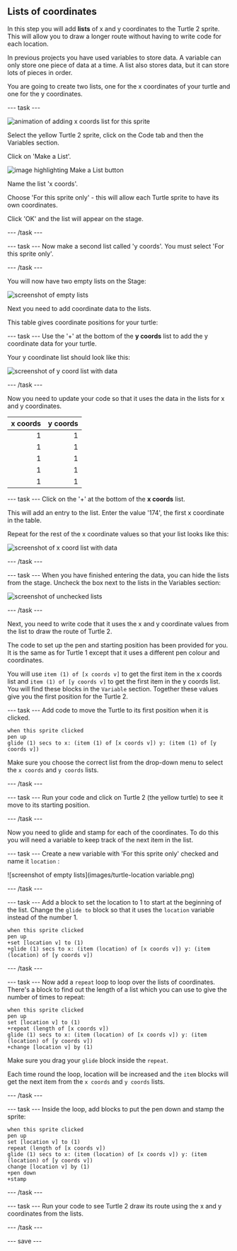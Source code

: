 ## Lists of coordinates

In this step you will add **lists** of x and y coordinates to the Turtle 2 sprite. This will allow you to draw a longer route without having to write code for each location. 

In previous projects you have used variables to store data. A variable can only store one piece of data at a time. A list also stores data, but it can store lots of pieces in order. 

You are going to create two lists, one for the x coordinates of your turtle and one for the y coordinates. 

--- task ---

![animation of adding x coords list for this sprite](images/add-x-coords-list.gif)

Select the yellow Turtle 2 sprite, click on the Code tab and then the Variables section. 

Click on 'Make a List'.

![image highlighting Make a List button](images/make-a-list.png)

Name the list 'x coords'.

Choose 'For this sprite only' - this will allow each Turtle sprite to have its own coordinates. 

Click 'OK' and the list will appear on the stage.

--- /task ---

--- task ---
Now make a second list called 'y coords'. You must select 'For this sprite only'. 

--- /task ---

You will now have two empty lists on the Stage:

![screenshot of empty lists](images/empty-lists.png)

Next you need to add coordinate data to the lists. 

This table gives coordinate positions for your turtle:



--- task ---
Use the '+' at the bottom of the **y coords** list to add the y coordinate data for your turtle. 

Your y coordinate list should look like this:

![screenshot of y coord list with data](images/turtle-2-y-data.png)

--- /task ---

Now you need to update your code so that it uses the data in the lists for x and y coordinates. 

|x coords | y coords |
|--------:|---------:|
| 1       | 1        |
| 1       | 1        |
| 1       | 1        |
| 1       | 1        |
| 1       | 1        |

--- task ---
Click on the '+' at the bottom of the **x coords** list. 

This will add an entry to the list. Enter the value '174', the first x coordinate in the table. 

Repeat for the rest of the x coordinate values so that your list looks like this:

![screenshot of x coord list with data](images/turtle-2-x-data.png)

--- /task ---

--- task ---
When you have finished entering the data, you can hide the lists from the stage. Uncheck the box next to the lists in the Variables section:

![screenshot of unchecked lists](images/uncheck-lists.png)

--- /task ---

Next, you need to write code that it uses the x and y coordinate values from the list to draw the route of Turtle 2. 

The code to set up the pen and starting position has been provided for you. It is the same as for Turtle 1 except that it uses a different pen colour and coordinates. 

You will use `item (1) of [x coords v]` to get the first item in the x coords list and `item (1) of [y coords v]` to get the first item in the y coords list. You will find these blocks in the `Variable` section. Together these values give you the first position for the Turtle 2.

--- task ---
Add code to move the Turtle to its first position when it is clicked. 

```blocks3
when this sprite clicked
pen up
glide (1) secs to x: (item (1) of [x coords v]) y: (item (1) of [y coords v])
```

Make sure you choose the correct list from the drop-down menu to select the `x coords` and `y coords` lists. 

--- /task ---

--- task ---
Run your code and click on Turtle 2 (the yellow turtle) to see it move to its starting position.

--- /task ---

Now you need to glide and stamp for each of the coordinates. To do this you will need a variable to keep track of the next item in the list. 

--- task ---
Create a new variable with 'For this sprite only' checked and name it `location`  :

![screenshot of empty lists](images/turtle-location variable.png)

--- /task ---

--- task --- 
Add a block to set the location to 1 to start at the beginning of the list. Change the `glide to` block so that it uses the `location` variable instead of the number 1. 

```blocks3
when this sprite clicked
pen up
+set [location v] to (1)
+glide (1) secs to x: (item (location) of [x coords v]) y: (item (location) of [y coords v])
```

--- /task ---

--- task --- 
Now add a `repeat` loop to loop over the lists of coordinates. There's a block to find out the length of a list which you can use to give the number of times to repeat: 

```blocks3
when this sprite clicked
pen up
set [location v] to (1) 
+repeat (length of [x coords v])
glide (1) secs to x: (item (location) of [x coords v]) y: (item (location) of [y coords v])
+change [location v] by (1)
```

Make sure you drag your `glide` block inside the `repeat`.

Each time round the loop, location will be increased and the `item` blocks will get the next item from the `x coords` and `y coords` lists. 

--- /task ---

--- task ---
Inside the loop, add blocks to put the pen down and stamp the sprite:
```blocks3
when this sprite clicked
pen up
set [location v] to (1) 
repeat (length of [x coords v])
glide (1) secs to x: (item (location) of [x coords v]) y: (item (location) of [y coords v])
change [location v] by (1)
+pen down
+stamp

```

--- /task ---

--- task ---
Run your code to see Turtle 2 draw its route using the x and y coordinates from the lists. 

--- /task ---

--- save ---
